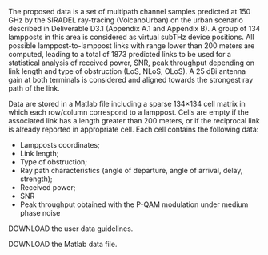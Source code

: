 The proposed data is a set of multipath channel samples predicted at 150 GHz by the SIRADEL ray-tracing (VolcanoUrban) on the urban scenario described in Deliverable D3.1 (Appendix A.1 and Appendix B). A group of 134 lampposts in this area is considered as virtual subTHz device positions. All possible lamppost-to-lamppost links with range lower than 200 meters are computed, leading to a total of 1873 predicted links to be used for a statistical analysis of received power, SNR, peak throughput depending on link length and type of obstruction (LoS, NLoS, OLoS). A 25 dBi antenna gain at both terminals is considered and aligned towards the strongest ray path of the link.

Data are stored in a Matlab file including a sparse 134×134 cell matrix in which each row/column correspond to a lamppost. Cells are empty if the associated link has a length greater than 200 meters, or if the reciprocal link is already reported in appropriate cell. Each cell contains the following data:

*   Lampposts coordinates;
*   Link length;
*   Type of obstruction;
*   Ray path characteristics (angle of departure, angle of arrival, delay, strength);
*   Received power;
*   SNR
*   Peak throughput obtained with the P-QAM modulation under medium phase noise

DOWNLOAD the user data guidelines.

DOWNLOAD the Matlab data file.
